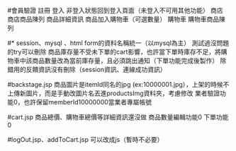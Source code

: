 #會員驗證
註冊
登入
非登入狀態回到登入頁面（未登入不可用其他功能）
商店
商店商品陳列
商品詳細資訊
商品加入購物車（可選數量）
購物車
購物車商品陳列

#*
session、mysql 、html form的資料名稱統一（以mysql為主）
測試過沒問題的try可以刪除
商品庫存量不受未下單的cart影響，也許當下單時庫存不足，將購物車中該商品數量改為當前庫存量，且必須跳出通知（下單功能完成後製作）
除錯用的反饋資訊沒有刪除（session資訊、連線成功資訊）

#backstage.jsp
商品圖片是itemId同名的jpg (ex:10000001.jpg），上架的時候不上傳新圖片，而是手動改圖片名丟進productsImg資料夾，考慮修改
業者驗證功能0，也許保留memberId10000000當業者專屬帳號

#cart.jsp
商品總價、購物車總價等詳細資訊還沒做
商品數量編輯功能0
下單功能0

#logOut.jsp、addToCart.jsp
可以改成js（暫時不必要）
